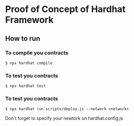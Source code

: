 # Proof of Concept of Hardhat Framework


## How to run

### To compile you contracts
```shell
$ npx hardhat compile
```
### To test you contracts
```shell
$ npx hardhat test
```
### To test you contracts
```shell
$ npx hardhat run scripts/deploy.js --network <network>
```
Don't forget to specify your newtork on hardhat.config.js

